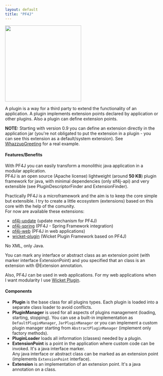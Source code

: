 ```yaml
---
layout: default
title: "PF4J"
---
```


<img src="{{ site.baseurl }}/pf4j-logo.svg" width="250"/>

A plugin is a way for a third party to extend the functionality of an application. A plugin implements extension points
declared by application or other plugins. Also a plugin can define extension points.  

**NOTE:** Starting with version 0.9 you can define an extension directly in the application jar (you're not obligated to put the extension in a plugin - you can see this extension as a default/system extension). See [WhazzupGreeting](https://github.com/pf4j/pf4j/blob/master/demo/app/src/main/java/org/pf4j/demo/WhazzupGreeting.java) for a real example.
  
#### Features/Benefits

With PF4J you can easily transform a monolithic java application in a modular application.  
PF4J is an open source (Apache license) lightweight (around __50 KB__) plugin framework for java, with minimal dependencies (only slf4j-api) and very extensible (see PluginDescriptorFinder and ExtensionFinder).   

Practically PF4J is a microframework and the aim is to keep the core simple but extensible. I try to create a little ecosystem (extensions) based on this core with the help of the comunity.  
For now are available these extensions:

- [pf4j-update](https://github.com/pf4j/pf4j-update) (update mechanism for PF4J)
- [pf4j-spring](https://github.com/pf4j/pf4j-spring) (PF4J - Spring Framework integration)
- [pf4j-web](https://github.com/rmrodrigues/pf4j-web) (PF4J in web applications)
- [wicket-plugin](https://github.com/pf4j/pf4j-wicket) (Wicket Plugin Framework based on PF4J)

No XML, only Java.

You can mark any interface or abstract class as an extension point (with marker interface ExtensionPoint) and you specified that an class is an extension with @Extension annotation.

Also, PF4J can be used in web applications. For my web applications when I want modularity I use [Wicket Plugin](https://github.com/pf4j/pf4j-wicket).

#### Components

- **Plugin** is the base class for all plugins types. Each plugin is loaded into a separate class loader to avoid conflicts.
- **PluginManager** is used for all aspects of plugins management (loading, starting, stopping). You can use a built-in implementation as `DefaultPluginManager`, `JarPluginManager` or you can implement a custom plugin manager starting from `AbstractPluginManager` (implement only factory methods).
- **PluginLoader** loads all information (classes) needed by a plugin.
- **ExtensionPoint** is a point in the application where custom code can be invoked. It's a java interface marker.   
Any java interface or abstract class can be marked as an extension point (implements `ExtensionPoint` interface).
- **Extension** is an implementation of an extension point. It's a java annotation on a class.
